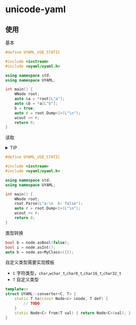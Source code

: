 # unicode-yaml

## 使用

基本

```c++
#define UYAML_USE_STATIC

#include <iostream>
#include <uyaml/uyaml.h>

using namespace std;
using namespace UYAML;

int main() {
    WNode root;
    auto &a = *root[L"a"];
    auto &b = *a[L"b"];
    b = true;
    auto r = root.Dump<1>(L"\n");
    wcout << r;
    return 0;
}
```

读取

<details>
<summary>
TIP
</summary>

读取时可能会有异常抛出

</details>

```c++
#define UYAML_USE_STATIC

#include <iostream>
#include <uyaml/uyaml.h>

using namespace std;
using namespace UYAML;

int main() {
    WNode root;
    root.Parse(L"a:\n  b: false");
    auto r = root.Dump<1>(L"\n");
    wcout << r;
    return 0;
}

```

类型转换

```c++
bool b = node.asBool(false);
bool i = node.asInt();
auto b = node.as<MyClass>({});
```

自定义类型需要实现模板

- `C` 字符类型，`char`,`wchar_t`,`char8_t`,`char16_t`,`char32_t`
- `T` 自定义类型

```c++
template<>
struct UYAML::converter<C, T> {
    static T to(const Node<c> &node, T def) {
        // TODO
    }
    static Node<C> from(T val) { return Node<C>(val); }
}
```
